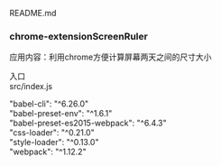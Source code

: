 README.md
### chrome-extensionScreenRuler

应用内容：利用chrome方便计算屏幕两天之间的尺寸大小   


入口     
src/index.js    


"babel-cli": "^6.26.0"    
"babel-preset-env": "^1.6.1"    
"babel-preset-es2015-webpack": "^6.4.3"    
"css-loader": "^0.21.0"    
"style-loader": "^0.13.0"   
"webpack": "^1.12.2"    
